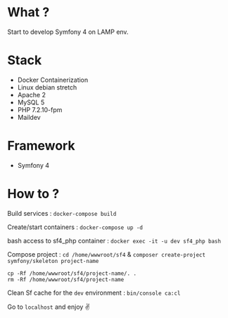 # What ?
Start to develop Symfony 4 on LAMP env.

# Stack
* Docker Containerization
* Linux debian stretch
* Apache 2
* MySQL 5
* PHP 7.2.10-fpm
* Maildev

# Framework
* Symfony 4

# How to ?
Build services : `docker-compose build`

Create/start containers : `docker-compose up -d`

bash access to sf4_php container : `docker exec -it -u dev sf4_php bash`


Compose project : `cd /home/wwwroot/sf4` & `composer create-project symfony/skeleton project-name`

```
cp -Rf /home/wwwroot/sf4/project-name/. .
rm -Rf /home/wwwroot/sf4/project-name
```

Clean Sf cache for the `dev` environment : `bin/console ca:cl`

Go to `localhost` and enjoy :v: